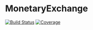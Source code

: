 # MonetaryExchange

[![Build Status](https://github.com/JohannesNaegele/MonetaryExchange.jl/actions/workflows/CI.yml/badge.svg?branch=main)](https://github.com/JohannesNaegele/MonetaryExchange.jl/actions/workflows/CI.yml?query=branch%3Amain)
[![Coverage](https://codecov.io/gh/JohannesNaegele/MonetaryExchange.jl/branch/main/graph/badge.svg)](https://codecov.io/gh/JohannesNaegele/MonetaryExchange.jl)

